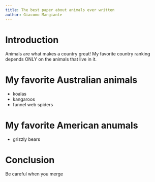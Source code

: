 ```yaml
---
title: The best paper about animals ever written
author: Giacomo Mangiante
---
```


# Introduction

Animals are what makes a country great!
My favorite country ranking depends ONLY on the animals that live in it.

# My favorite Australian animals

* koalas
* kangaroos
* funnel web spiders

# My favorite American anumals

* grizzly bears

# Conclusion

Be careful when you merge
